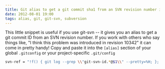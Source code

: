 ```yaml
---
title: Git alias to get a git commit sha1 from an SVN revision number in git-svn
date: 2012-08-01 19:00
tags: alias, git, git-svn, subversion
---
```


This little snippet is useful if you use git-svn -- it gives you an alias to get
a git commit ID from an SVN revision number. If you work with others who say
things like, "I think this problem was introduced in revision 10342" it can come
in pretty handy! Copy and paste it into the `[alias]` section of your global
`.gitconfig` or your project-specific `.git/config`

``` bash
svn-ref = "!f() { git log --grep \\"git-svn-id.*@$1\\" --pretty=%H; }; f"
```
